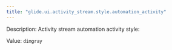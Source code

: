 ```yaml
---
title: "glide.ui.activity_stream.style.automation_activity"
---
```


Description: Activity stream automation activity style:

Value: `dimgray`